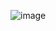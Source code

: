 ![image](https://github.com/julianzanetti/Python-16-dias/assets/134458575/b4d2a444-948c-4582-a0bc-b523eff052b7)
